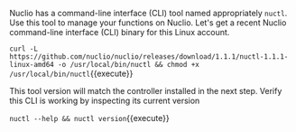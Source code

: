 Nuclio has a command-line interface (CLI) tool named appropriately `nuctl`. Use this tool to manage your functions on Nuclio. Let's get a recent Nuclio command-line interface (CLI) binary for this Linux account.

`curl -L https://github.com/nuclio/nuclio/releases/download/1.1.1/nuctl-1.1.1-linux-amd64 -o /usr/local/bin/nuctl && chmod +x /usr/local/bin/nuctl`{{execute}}

This tool version will match the controller installed in the next step. Verify this CLI is working by inspecting its current version

`nuctl --help && nuctl version`{{execute}}
